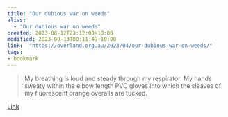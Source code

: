 ```yaml
---
title: "Our dubious war on weeds"
alias:
  - "Our dubious war on weeds"
created: 2023-08-12T23:12:00+10:00
modified: 2023-08-13T00:11:49+10:00
link:  "https://overland.org.au/2023/04/our-dubious-war-on-weeds/"
tags:
- bookmark
---
```


> My breathing is loud and steady through my respirator. My hands sweaty within the elbow length PVC gloves into which the sleaves of my fluorescent orange overalls are tucked.

[Link](https://overland.org.au/2023/04/our-dubious-war-on-weeds/)

